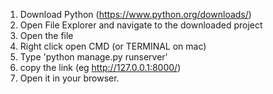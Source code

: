 1. Download Python (https://www.python.org/downloads/)
2. Open File Explorer and navigate to the downloaded project
3. Open the file
4. Right click open CMD (or TERMINAL on mac)
5. Type 'python manage.py runserver'
6. copy the link (eg http://127.0.0.1:8000/)
7. Open it in your browser.
